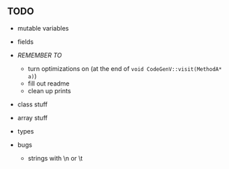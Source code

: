 

## TODO

- mutable variables
- fields

- *REMEMBER TO*
    - turn optimizations on (at the end of `void CodeGenV::visit(MethodA* a)`)
    - fill out readme
    - clean up prints
- class stuff
- array stuff
- types
- bugs
    - strings with \n or \t

